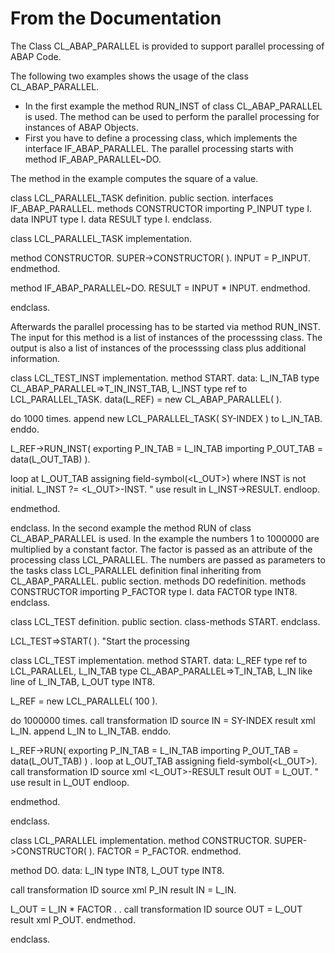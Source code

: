 # From the Documentation

The Class CL_ABAP_PARALLEL is provided to support parallel processing of ABAP Code. 

The following two examples shows the usage of the class CL_ABAP_PARALLEL. 
- In the first example the method RUN_INST of class CL_ABAP_PARALLEL is used. The method can be used to perform the parallel processing for instances of ABAP Objects. 
- First you have to define a processing class, which implements the interface IF_ABAP_PARALLEL. The parallel processing starts with method IF_ABAP_PARALLEL~DO. 

The method in the example computes the square of a value. 

 class LCL_PARALLEL_TASK definition. 
 public section. 
 interfaces IF_ABAP_PARALLEL. 
 methods CONSTRUCTOR importing P_INPUT type I. 
 data INPUT type I. 
 data RESULT type I. 
 endclass. 

 class LCL_PARALLEL_TASK implementation. 

 method CONSTRUCTOR. 
 SUPER->CONSTRUCTOR( ). 
 INPUT = P_INPUT. 
 endmethod. 

 method IF_ABAP_PARALLEL~DO. 
 RESULT = INPUT * INPUT. 
 endmethod. 

 endclass. 

 Afterwards the parallel processing has to be started via method RUN_INST. The input for this method is a list of instances of the processsing class. The output is also a list of instances of the processsing class plus additional information. 

 class LCL_TEST_INST implementation. 
 method START. 
 data: 
 L_IN_TAB type CL_ABAP_PARALLEL=>T_IN_INST_TAB, 
 L_INST type ref to LCL_PARALLEL_TASK. 
 data(L_REF) = new CL_ABAP_PARALLEL( ). 

 do 1000 times. 
 append new LCL_PARALLEL_TASK( SY-INDEX ) to L_IN_TAB. 
 enddo. 

 L_REF->RUN_INST( exporting P_IN_TAB = L_IN_TAB importing P_OUT_TAB = data(L_OUT_TAB) ). 

 loop at L_OUT_TAB assigning field-symbol(<L_OUT>) where INST is not initial. 
 L_INST ?= <L_OUT>-INST.
 " use result in L_INST->RESULT. 
 endloop. 

 endmethod. 

 endclass. 
 In the second example the method RUN of class CL_ABAP_PARALLEL is used. In the example the numbers 1 to 1000000 are multiplied by a constant factor. The factor is passed as an attribute of the processing class LCL_PARALLEL. The numbers are passed as parameters to the tasks 
 class LCL_PARALLEL definition final 
 inheriting from CL_ABAP_PARALLEL. 
 public section. 
 methods DO redefinition. 
 methods CONSTRUCTOR importing P_FACTOR type I. 
 data FACTOR type INT8. 
 endclass. 

 class LCL_TEST definition. 
 public section. 
 class-methods START. 
 endclass. 

 LCL_TEST=>START( ). "Start the processing 

 class LCL_TEST implementation. 
 method START. 
 data: 
 L_REF type ref to LCL_PARALLEL, 
 L_IN_TAB type CL_ABAP_PARALLEL=>T_IN_TAB, 
 L_IN like line of L_IN_TAB, 
 L_OUT type INT8. 

 L_REF = new LCL_PARALLEL( 100 ). 

 do 1000000 times. 
 call transformation ID source IN = SY-INDEX 
 result xml L_IN. 
 append L_IN to L_IN_TAB. 
 enddo. 

 L_REF->RUN( exporting P_IN_TAB = L_IN_TAB importing P_OUT_TAB = data(L_OUT_TAB) ) 
. 
 loop at L_OUT_TAB assigning field-symbol(<L_OUT>). 
 call transformation ID source xml <L_OUT>-RESULT 
 result OUT = L_OUT. 
 " use result in L_OUT 
 endloop. 

 endmethod. 

 endclass. 


class LCL_PARALLEL implementation. 
 method CONSTRUCTOR. 
 SUPER->CONSTRUCTOR( ). 
 FACTOR = P_FACTOR. 
 endmethod. 

 method DO. 
 data: 
 L_IN type INT8, 
 L_OUT type INT8. 

 call transformation ID source xml P_IN 
 result IN = L_IN. 

 L_OUT = L_IN * FACTOR . 
. call transformation ID source OUT = L_OUT 
 result xml P_OUT. 
 endmethod. 

 endclass. 

